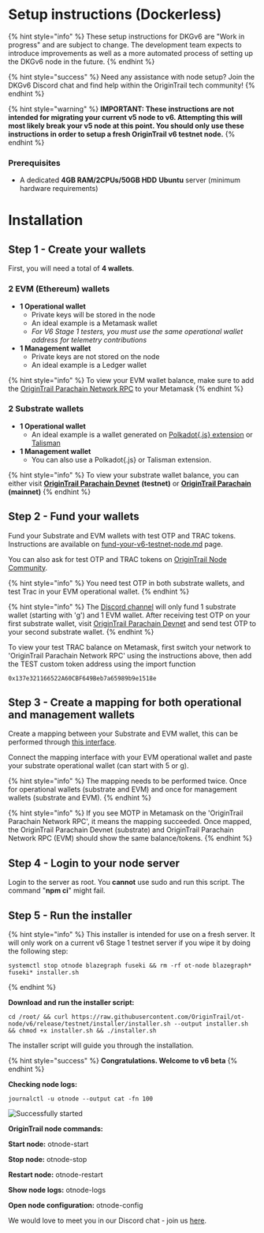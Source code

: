 # Setup instructions (Dockerless)

{% hint style="info" %}
These setup instructions for DKGv6 are "Work in progress" and are subject to change. The development team expects to introduce improvements as well as a more automated process of setting up the DKGv6 node in the future.
{% endhint %}

{% hint style="success" %}
Need any assistance with node setup? Join the DKGv6 Discord chat and find help within the OriginTrail tech community!
{% endhint %}

{% hint style="warning" %}
**IMPORTANT: These instructions are not intended for migrating your current v5 node to v6. Attempting this will most likely break your v5 node at this point. You should only use these instructions in order to setup a fresh OriginTrail v6 testnet node.**
{% endhint %}

### Prerequisites <a href="#docs-internal-guid-e057adbf-7fff-9a68-2579-1fe11935388b" id="docs-internal-guid-e057adbf-7fff-9a68-2579-1fe11935388b"></a>

* A dedicated **4GB RAM/2CPUs/50GB HDD** **Ubuntu** server (minimum hardware requirements)

# Installation

## Step 1 - Create your wallets

First, you will need a total of **4 wallets**. 

### **2 EVM (Ethereum) wallets**
- **1 Operational wallet**
    - Private keys will be stored in the node
    - An ideal example is a Metamask wallet
    - *For V6 Stage 1 testers, you must use the same operational wallet address for telemetry contributions*
- **1 Management wallet** 
    - Private keys are not stored on the node
    - An ideal example is a Ledger wallet

{% hint style="info" %}
To view your EVM wallet balance, make sure to add the [OriginTrail Parachain Network RPC](https://docs.origintrail.io/blockchain-layer-1/origintrail-parachain/origintrail-parachain-network-rpc) to your Metamask
{% endhint %}

### **2 Substrate wallets**
- **1 Operational wallet**
    - An ideal example is a wallet generated on [Polkadot{.js} extension](https://polkadot.js.org/extension/) or [Talisman](https://talisman.xyz/)
- **1 Management wallet**
    - You can also use a Polkadot{.js} or Talisman extension.

{% hint style="info" %}
To view your substrate wallet balance, you can either visit
[**OriginTrail Parachain Devnet**](https://polkadot.js.org/apps/?rpc=wss%3A%2F%2Flofar.origin-trail.network#/accounts) **(testnet)** or [**OriginTrail Parachain**](https://polkadot.js.org/apps/?rpc=wss%3A%2F%2Fparachain-rpc.origin-trail.network#/accounts) **(mainnet)**
{% endhint %}

## Step 2 - Fund your wallets

Fund your Substrate and EVM wallets with test OTP and TRAC tokens. Instructions are available on [fund-your-v6-testnet-node.md](fund-your-v6-testnet-node.md "mention") page.

You can also ask for test OTP and TRAC tokens on [OriginTrail Node Community](https://t.me/otnodegroup). 

{% hint style="info" %}
You need test OTP in both substrate wallets, and test Trac in your EVM operational wallet.
{% endhint %}

{% hint style="info" %}
The [Discord channel](https://discord.com/channels/460837319025623050/748179338699997235) will only fund 1 substrate wallet (starting with 'g') and 1 EVM wallet. After receiving test OTP on your first substrate wallet, visit [OriginTrail Parachain Devnet](https://polkadot.js.org/apps/?rpc=wss%3A%2F%2Flofar.origin-trail.network#/accounts) and send test OTP to your second substrate wallet. 
{% endhint %}

To view your test TRAC balance on Metamask, first switch your network to 'OriginTrail Parachain Network RPC' using the instructions above, then add the TEST custom token address using the import function
```
0x137e321166522A60CBF649Beb7a65989b9e1518e
```

## Step 3 - Create a mapping for both operational and management wallets

Create a mapping between your Substrate and EVM wallet, this can be performed through [this interface](https://parachain.origintrail.io/parachain-account-mapping).&#x20;

Connect the mapping interface with your EVM operational wallet and paste your substrate operational wallet (can start with 5 or g). 

{% hint style="info" %}
The mapping needs to be performed twice. Once for operational wallets (substrate and EVM) and once for management wallets (substrate and EVM).
{% endhint %}

{% hint style="info" %}
If you see MOTP in Metamask on the 'OriginTrail Parachain Network RPC', it means the mapping succeeded. Once mapped, the OriginTrail Parachain Devnet (substrate) and OriginTrail Parachain Network RPC (EVM) should show the same balance/tokens. 
{% endhint %}

## Step 4 - Login to your node server

Login to the server as root. You **cannot** use sudo and run this script. The command "**npm ci**" might fail.

## Step 5 - Run the installer

{% hint style="info" %}
This installer is intended for use on a fresh server. It will only work on a current v6 Stage 1 testnet server if you wipe it by doing the following step: 
```
systemctl stop otnode blazegraph fuseki && rm -rf ot-node blazegraph* fuseki* installer.sh
```
{% endhint %}

**Download and run the installer script:**

```
cd /root/ && curl https://raw.githubusercontent.com/OriginTrail/ot-node/v6/release/testnet/installer/installer.sh --output installer.sh && chmod +x installer.sh && ./installer.sh
```

The installer script will guide you through the installation.

{% hint style="success" %}
**Congratulations. Welcome to v6 beta**
{% endhint %}

**Checking node logs:**

```
journalctl -u otnode --output cat -fn 100
```

![Successfully started](<../../.gitbook/assets/Screenshot 2021-12-27 at 15.49.28.png>)

**OriginTrail node commands:**

**Start node:** otnode-start&#x20;

**Stop node:** otnode-stop&#x20;

**Restart node:** otnode-restart&#x20;

**Show node logs:** otnode-logs&#x20;

**Open node configuration:** otnode-config

We would love to meet you in our Discord chat - join us [here](https://discord.gg/6BGSCJfk4Y).